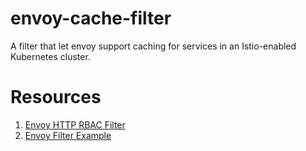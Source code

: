 # envoy-cache-filter

A filter that let envoy support caching for services in an Istio-enabled Kubernetes cluster.

# Resources

1. [Envoy HTTP RBAC Filter](https://github.com/envoyproxy/envoy/tree/master/source/extensions/filters/http/rbac)
2. [Envoy Filter Example](https://github.com/envoyproxy/envoy-filter-example)
